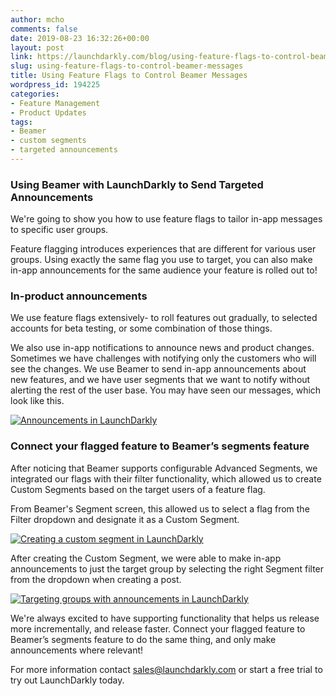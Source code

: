 ```yaml
---
author: mcho
comments: false
date: 2019-08-23 16:32:26+00:00
layout: post
link: https://launchdarkly.com/blog/using-feature-flags-to-control-beamer-messages/
slug: using-feature-flags-to-control-beamer-messages
title: Using Feature Flags to Control Beamer Messages
wordpress_id: 194225
categories:
- Feature Management
- Product Updates
tags:
- Beamer
- custom segments
- targeted announcements
---
```


### Using Beamer with LaunchDarkly to Send Targeted Announcements


We're going to show you how to use feature flags to tailor in-app messages to specific user groups.

Feature flagging introduces experiences that are different for various user groups. Using exactly the same flag you use to target, you can also make in-app announcements for the same audience your feature is rolled out to!


### In-product announcements


We use feature flags extensively- to roll features out gradually, to selected accounts for beta testing, or some combination of those things.

We also use in-app notifications to announce news and product changes. Sometimes we have challenges with notifying only the customers who will see the changes. We use Beamer to send in-app announcements about new features, and we have user segments that we want to notify without alerting the rest of the user base. You may have seen our messages, which look like this.

[![Announcements in LaunchDarkly](https://blog.launchdarkly.com/wp-content/uploads/2019/08/image2019-8-15_10-25-8-1024x667.png)](https://blog.launchdarkly.com/wp-content/uploads/2019/08/image2019-8-15_10-25-8.png)


### Connect your flagged feature to Beamer’s segments feature


After noticing that Beamer supports configurable Advanced Segments, we integrated our flags with their filter functionality, which allowed us to create Custom Segments based on the target users of a feature flag.

From Beamer's Segment screen, this allowed us to select a flag from the Filter dropdown and designate it as a Custom Segment.

[![Creating a custom segment in LaunchDarkly](https://blog.launchdarkly.com/wp-content/uploads/2019/08/image2019-8-15_10-22-42-1024x661.png)](https://blog.launchdarkly.com/wp-content/uploads/2019/08/image2019-8-15_10-22-42.png)

After creating the Custom Segment, we were able to make in-app announcements to just the target group by selecting the right Segment filter from the dropdown when creating a post.

[![Targeting groups with announcements in LaunchDarkly](https://blog.launchdarkly.com/wp-content/uploads/2019/08/image2019-8-15_10-27-22-1024x657.png)](https://blog.launchdarkly.com/wp-content/uploads/2019/08/image2019-8-15_10-27-22.png)

We're always excited to have supporting functionality that helps us release more incrementally, and release faster. Connect your flagged feature to Beamer’s segments feature to do the same thing, and only make announcements where relevant!

For more information contact [sales@launchdarkly.com](mailto:sales@launchdarkly.com) or start a free trial to try out LaunchDarkly today.
